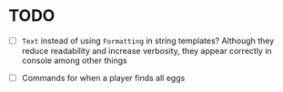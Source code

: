 # TODO

- [ ] `Text` instead of using `Formatting` in string templates?
      Although they reduce readability and increase verbosity,
      they appear correctly in console among other things

- [ ] Commands for when a player finds all eggs
